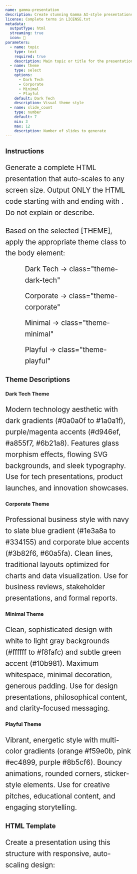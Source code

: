 ```yaml
---
name: gamma-presentation
description: Create stunning Gamma AI-style presentations with 4 professional themes (Dark Tech, Corporate, Minimal, Playful). Auto-scaling responsive design with beautiful animations.
license: Complete terms in LICENSE.txt
metadata:
  outputType: html
  streaming: true
  icon: 🎨
parameters:
  - name: topic
    type: text
    required: true
    description: Main topic or title for the presentation
  - name: theme
    type: select
    options:
      - Dark Tech
      - Corporate
      - Minimal
      - Playful
    default: Dark Tech
    description: Visual theme style
  - name: slide_count
    type: number
    default: 7
    min: 3
    max: 12
    description: Number of slides to generate
---
```


## Instructions
Generate a complete HTML presentation that auto-scales to any screen size. Output ONLY the HTML code starting with <!DOCTYPE html> and ending with </html>. Do not explain or describe.

Based on the selected [THEME], apply the appropriate theme class to the body element:
- Dark Tech → class="theme-dark-tech"
- Corporate → class="theme-corporate"
- Minimal → class="theme-minimal"
- Playful → class="theme-playful"

## Theme Descriptions

### Dark Tech Theme
Modern technology aesthetic with dark gradients (#0a0a0f to #1a0a1f), purple/magenta accents (#d946ef, #a855f7, #6b21a8). Features glass morphism effects, flowing SVG backgrounds, and sleek typography. Use for tech presentations, product launches, and innovation showcases.

### Corporate Theme
Professional business style with navy to slate blue gradient (#1e3a8a to #334155) and corporate blue accents (#3b82f6, #60a5fa). Clean lines, traditional layouts optimized for charts and data visualization. Use for business reviews, stakeholder presentations, and formal reports.

### Minimal Theme
Clean, sophisticated design with white to light gray backgrounds (#ffffff to #f8fafc) and subtle green accent (#10b981). Maximum whitespace, minimal decoration, generous padding. Use for design presentations, philosophical content, and clarity-focused messaging.

### Playful Theme
Vibrant, energetic style with multi-color gradients (orange #f59e0b, pink #ec4899, purple #8b5cf6). Bouncy animations, rounded corners, sticker-style elements. Use for creative pitches, educational content, and engaging storytelling.

## HTML Template

Create a presentation using this structure with responsive, auto-scaling design:

<!DOCTYPE html>
<html>
<head>
    <meta charset="UTF-8">
    <meta name="viewport" content="width=device-width, initial-scale=1.0">
    <title>[TOPIC] Presentation</title>
    <style>
        * { margin: 0; padding: 0; box-sizing: border-box; }

        /* ================================================================
           THEME: DARK TECH
           ================================================================ */

        .theme-dark-tech {
            --bg-primary: #0a0a0f;
            --bg-secondary: #1a0a1f;
            --accent-1: #d946ef;
            --accent-2: #a855f7;
            --accent-3: #6b21a8;
            --text-primary: #ffffff;
            --text-secondary: #e0d4f7;
            --text-muted: #a78bca;
            --glass-bg: rgba(217, 70, 239, 0.1);
            --glass-border: rgba(217, 70, 239, 0.2);
        }

        .theme-dark-tech body {
            font-family: 'Inter', -apple-system, BlinkMacSystemFont, 'Segoe UI', sans-serif;
            background: linear-gradient(135deg, var(--bg-primary), var(--bg-secondary));
            overflow: hidden;
            height: 100vh;
            width: 100vw;
            position: relative;
        }

        .theme-dark-tech body::before {
            content: '';
            position: absolute;
            top: 0;
            left: 0;
            width: 100%;
            height: 100%;
            background-image: url("data:image/svg+xml,%3Csvg width='100' height='100' xmlns='http://www.w3.org/2000/svg'%3E%3Cpath d='M0 50 Q 25 25, 50 50 T 100 50' stroke='rgba(217,70,239,0.1)' fill='none' stroke-width='2'/%3E%3C/svg%3E");
            opacity: 0.3;
            animation: flowingLines 20s linear infinite;
        }

        @keyframes flowingLines {
            from { background-position: 0 0; }
            to { background-position: 100px 100px; }
        }

        .theme-dark-tech .slide {
            background: rgba(26, 10, 31, 0.6);
            backdrop-filter: blur(20px);
            border: 1px solid var(--glass-border);
            box-shadow: 0 0 40px rgba(217, 70, 239, 0.3), 0 25px 50px rgba(0,0,0,0.5);
        }

        .theme-dark-tech h1 {
            font-size: clamp(2.5rem, 8vw, 5rem);
            font-weight: 800;
            background: linear-gradient(135deg, var(--accent-1), var(--accent-2), var(--accent-3));
            -webkit-background-clip: text;
            -webkit-text-fill-color: transparent;
            background-clip: text;
            position: relative;
            padding-bottom: 20px;
        }

        .theme-dark-tech h1::after {
            content: '';
            position: absolute;
            bottom: 0;
            left: 0;
            width: clamp(60px, 15%, 120px);
            height: 4px;
            background: linear-gradient(90deg, var(--accent-1), transparent);
            border-radius: 2px;
        }

        .theme-dark-tech h2 {
            font-size: clamp(1.8rem, 5vw, 3rem);
            font-weight: 700;
            color: var(--text-primary);
        }

        .theme-dark-tech h3 {
            font-size: clamp(1.3rem, 3.5vw, 2rem);
            font-weight: 600;
            color: var(--accent-1);
        }

        .theme-dark-tech p, .theme-dark-tech li {
            color: var(--text-secondary);
        }

        .theme-dark-tech li::before {
            content: '→';
            position: absolute;
            left: 0;
            color: var(--accent-1);
        }

        .theme-dark-tech .card {
            background: var(--glass-bg);
            backdrop-filter: blur(10px);
            border: 1px solid var(--glass-border);
            transition: all 0.3s cubic-bezier(0.16, 1, 0.3, 1);
        }

        .theme-dark-tech .card:hover {
            background: rgba(217, 70, 239, 0.15);
            border-color: var(--accent-1);
            transform: translateY(-5px);
            box-shadow: 0 10px 30px rgba(217, 70, 239, 0.3);
        }

        .theme-dark-tech .nav-button {
            background: rgba(217, 70, 239, 0.2);
            backdrop-filter: blur(10px);
            border: 1px solid var(--glass-border);
            color: var(--text-primary);
        }

        .theme-dark-tech .nav-button:hover {
            background: rgba(217, 70, 239, 0.3);
            border-color: var(--accent-1);
            box-shadow: 0 5px 20px rgba(217, 70, 239, 0.4);
        }

        .theme-dark-tech .dot {
            background: rgba(217, 70, 239, 0.3);
        }

        .theme-dark-tech .dot.active {
            background: var(--accent-1);
            box-shadow: 0 0 20px rgba(217, 70, 239, 0.6);
        }

        /* ================================================================
           THEME: CORPORATE
           ================================================================ */

        .theme-corporate {
            --bg-primary: #1e3a8a;
            --bg-secondary: #334155;
            --accent-1: #3b82f6;
            --accent-2: #60a5fa;
            --text-primary: #0f172a;
            --text-secondary: #475569;
            --border-color: rgba(59, 130, 246, 0.3);
        }

        .theme-corporate body {
            font-family: 'Helvetica Neue', Arial, sans-serif;
            background: linear-gradient(135deg, var(--bg-primary) 0%, var(--bg-secondary) 100%);
            overflow: hidden;
            height: 100vh;
            width: 100vw;
        }

        .theme-corporate body::before {
            content: '';
            position: absolute;
            top: 0;
            left: 0;
            width: 100%;
            height: 100%;
            background-image:
                linear-gradient(rgba(59, 130, 246, 0.05) 1px, transparent 1px),
                linear-gradient(90deg, rgba(59, 130, 246, 0.05) 1px, transparent 1px);
            background-size: 40px 40px;
            opacity: 0.5;
        }

        .theme-corporate .slide {
            background: rgba(255, 255, 255, 0.95);
            box-shadow: 0 20px 60px rgba(0, 0, 0, 0.3);
        }

        .theme-corporate h1 {
            font-size: clamp(2.5rem, 7vw, 4.5rem);
            font-weight: 700;
            color: var(--bg-primary);
            border-left: 6px solid var(--accent-1);
            padding-left: clamp(15px, 2vw, 25px);
        }

        .theme-corporate h2 {
            font-size: clamp(1.8rem, 4.5vw, 2.8rem);
            font-weight: 600;
            color: var(--bg-secondary);
        }

        .theme-corporate h3 {
            font-size: clamp(1.3rem, 3vw, 1.8rem);
            font-weight: 600;
            color: var(--accent-1);
            text-transform: uppercase;
            letter-spacing: 0.05em;
        }

        .theme-corporate p, .theme-corporate li {
            color: var(--text-secondary);
        }

        .theme-corporate li::before {
            content: '▸';
            position: absolute;
            left: 0;
            color: var(--accent-1);
        }

        .theme-corporate .card {
            background: white;
            border: 2px solid var(--border-color);
            box-shadow: 0 2px 8px rgba(0, 0, 0, 0.1);
        }

        .theme-corporate .card:hover {
            border-color: var(--accent-1);
            box-shadow: 0 8px 24px rgba(59, 130, 246, 0.2);
            transform: translateY(-3px);
        }

        .theme-corporate .nav-button {
            background: var(--accent-1);
            border: none;
            color: white;
            box-shadow: 0 4px 12px rgba(59, 130, 246, 0.3);
        }

        .theme-corporate .nav-button:hover {
            background: var(--accent-2);
            box-shadow: 0 6px 20px rgba(59, 130, 246, 0.4);
        }

        .theme-corporate .dot {
            background: rgba(59, 130, 246, 0.3);
        }

        .theme-corporate .dot.active {
            background: var(--accent-1);
        }

        /* ================================================================
           THEME: MINIMAL
           ================================================================ */

        .theme-minimal {
            --bg-primary: #ffffff;
            --bg-secondary: #f8fafc;
            --accent-1: #10b981;
            --text-primary: #0f172a;
            --text-secondary: #475569;
            --text-muted: #64748b;
            --border-color: #e2e8f0;
        }

        .theme-minimal body {
            font-family: 'SF Pro Display', -apple-system, BlinkMacSystemFont, 'Segoe UI', sans-serif;
            background: linear-gradient(135deg, var(--bg-primary) 0%, var(--bg-secondary) 100%);
            overflow: hidden;
            height: 100vh;
            width: 100vw;
        }

        .theme-minimal .slide {
            background: white;
            box-shadow: 0 10px 40px rgba(0, 0, 0, 0.08);
        }

        .theme-minimal h1 {
            font-size: clamp(2.5rem, 6vw, 4rem);
            font-weight: 300;
            color: var(--text-primary);
            text-align: center;
            letter-spacing: -0.03em;
        }

        .theme-minimal h2 {
            font-size: clamp(1.8rem, 4vw, 2.5rem);
            font-weight: 400;
            color: var(--text-primary);
        }

        .theme-minimal h3 {
            font-size: clamp(1.2rem, 2.5vw, 1.6rem);
            font-weight: 500;
            color: var(--text-secondary);
        }

        .theme-minimal p, .theme-minimal li {
            line-height: 2;
            color: var(--text-secondary);
        }

        .theme-minimal li::before {
            content: '•';
            position: absolute;
            left: 0.5em;
            color: var(--accent-1);
            font-size: 1.5em;
        }

        .theme-minimal .card {
            background: var(--bg-secondary);
            border: 1px solid var(--border-color);
        }

        .theme-minimal .card:hover {
            border-color: var(--accent-1);
            box-shadow: 0 4px 16px rgba(16, 185, 129, 0.1);
        }

        .theme-minimal .nav-button {
            background: transparent;
            border: 2px solid var(--border-color);
            color: var(--text-secondary);
        }

        .theme-minimal .nav-button:hover {
            border-color: var(--accent-1);
            color: var(--accent-1);
        }

        .theme-minimal .dot {
            background: var(--border-color);
        }

        .theme-minimal .dot.active {
            background: var(--accent-1);
            width: 24px;
            border-radius: 4px;
        }

        /* ================================================================
           THEME: PLAYFUL
           ================================================================ */

        .theme-playful {
            --color-orange: #f59e0b;
            --color-pink: #ec4899;
            --color-purple: #8b5cf6;
            --color-blue: #3b82f6;
            --color-green: #10b981;
            --text-primary: #1f2937;
            --text-secondary: #4b5563;
        }

        .theme-playful body {
            font-family: 'Poppins', -apple-system, sans-serif;
            background: linear-gradient(135deg, var(--color-orange), var(--color-pink), var(--color-purple));
            background-size: 400% 400%;
            animation: gradientShift 15s ease infinite;
            overflow: hidden;
            height: 100vh;
            width: 100vw;
        }

        @keyframes gradientShift {
            0% { background-position: 0% 50%; }
            50% { background-position: 100% 50%; }
            100% { background-position: 0% 50%; }
        }

        .theme-playful .slide {
            background: white;
            box-shadow: 0 30px 60px rgba(0, 0, 0, 0.3), 0 0 0 10px rgba(255, 255, 255, 0.1);
        }

        .theme-playful h1 {
            font-size: clamp(2.5rem, 8vw, 5rem);
            font-weight: 800;
            background: linear-gradient(135deg, var(--color-orange), var(--color-pink), var(--color-purple));
            -webkit-background-clip: text;
            -webkit-text-fill-color: transparent;
            background-clip: text;
            text-align: center;
            animation: bounceIn 0.8s cubic-bezier(0.68, -0.55, 0.265, 1.55);
        }

        @keyframes bounceIn {
            0% { transform: scale(0); }
            50% { transform: scale(1.1); }
            100% { transform: scale(1); }
        }

        .theme-playful h2 {
            font-size: clamp(1.8rem, 5vw, 3rem);
            font-weight: 700;
            color: var(--color-purple);
            position: relative;
            display: inline-block;
        }

        .theme-playful h2::after {
            content: '';
            position: absolute;
            bottom: -5px;
            left: 0;
            width: 100%;
            height: 6px;
            background: linear-gradient(90deg, var(--color-orange), var(--color-pink));
            border-radius: 3px;
        }

        .theme-playful h3 {
            font-size: clamp(1.3rem, 3.5vw, 2rem);
            font-weight: 600;
            color: var(--color-pink);
        }

        .theme-playful p, .theme-playful li {
            color: var(--text-secondary);
        }

        .theme-playful li::before {
            content: '🎯';
            position: absolute;
            left: 0;
        }

        .theme-playful .card {
            background: linear-gradient(135deg, #fff, #fef3c7);
            border: 3px solid var(--color-orange);
            box-shadow: 5px 5px 0 rgba(0, 0, 0, 0.1);
            transition: all 0.3s cubic-bezier(0.68, -0.55, 0.265, 1.55);
        }

        .theme-playful .card:hover {
            transform: translateY(-10px) rotate(2deg);
            box-shadow: 10px 10px 0 rgba(236, 72, 153, 0.3);
        }

        .theme-playful .nav-button {
            background: linear-gradient(135deg, var(--color-orange), var(--color-pink));
            border: none;
            color: white;
            box-shadow: 5px 5px 0 rgba(0, 0, 0, 0.2);
        }

        .theme-playful .nav-button:hover {
            transform: scale(1.1) rotate(-3deg);
            box-shadow: 8px 8px 0 rgba(0, 0, 0, 0.2);
        }

        .theme-playful .dot {
            background: rgba(255, 255, 255, 0.5);
            border: 3px solid white;
        }

        .theme-playful .dot:nth-child(1) { background: var(--color-orange); }
        .theme-playful .dot:nth-child(2) { background: var(--color-pink); }
        .theme-playful .dot:nth-child(3) { background: var(--color-purple); }
        .theme-playful .dot:nth-child(4) { background: var(--color-blue); }
        .theme-playful .dot:nth-child(5) { background: var(--color-green); }

        .theme-playful .dot.active {
            transform: scale(1.5);
            box-shadow: 0 0 20px rgba(255, 255, 255, 0.8);
        }

        /* ================================================================
           BASE PRESENTATION STYLES
           ================================================================ */

        .presentation-container {
            height: 100vh;
            width: 100vw;
            display: flex;
            align-items: center;
            justify-content: center;
            position: relative;
            z-index: 1;
        }

        .slide {
            display: none;
            width: min(90vw, 1400px);
            height: min(85vh, 850px);
            padding: clamp(40px, 6vw, 80px);
            border-radius: clamp(20px, 3vw, 40px);
            position: relative;
            overflow: auto;
        }

        .slide.active {
            display: flex;
            flex-direction: column;
            justify-content: center;
            animation: slideIn 0.5s ease;
        }

        @keyframes slideIn {
            from { opacity: 0; transform: scale(0.95); }
            to { opacity: 1; transform: scale(1); }
        }

        h1 {
            margin-bottom: clamp(1rem, 3vw, 2rem);
            line-height: 1.2;
        }

        h2 {
            margin-bottom: clamp(0.8rem, 2vw, 1.5rem);
        }

        h3 {
            margin-bottom: clamp(0.8rem, 1.5vw, 1.2rem);
        }

        p, li {
            font-size: clamp(1rem, 2.5vw, 1.4rem);
            line-height: 1.6;
            margin-bottom: clamp(0.5rem, 1.5vw, 1rem);
        }

        ul {
            padding-left: clamp(1rem, 3vw, 2rem);
            list-style: none;
        }

        li {
            position: relative;
            padding-left: 1.5em;
            font-weight: normal;
        }

        .emoji-icon {
            font-size: clamp(3rem, 10vw, 6rem);
            margin-bottom: clamp(1rem, 2vw, 2rem);
        }

        /* Grid layouts */
        .grid-2x2 {
            display: grid;
            grid-template-columns: repeat(2, 1fr);
            gap: clamp(1.5rem, 3vw, 3rem);
            margin-top: clamp(2rem, 4vw, 3rem);
        }

        .grid-3col {
            display: grid;
            grid-template-columns: repeat(3, 1fr);
            gap: clamp(1rem, 2vw, 2rem);
            margin-top: clamp(2rem, 4vw, 3rem);
        }

        .split-layout {
            display: grid;
            grid-template-columns: 1fr 1fr;
            gap: clamp(2rem, 4vw, 4rem);
            align-items: center;
            margin-top: clamp(2rem, 4vw, 3rem);
        }

        .card {
            border-radius: clamp(12px, 2vw, 20px);
            padding: clamp(1.5rem, 3vw, 2.5rem);
            transition: all 0.3s;
        }

        .quote-slide {
            text-align: center;
            padding: clamp(2rem, 4vw, 3rem);
        }

        .quote-text {
            font-size: clamp(1.5rem, 4vw, 2.5rem);
            font-style: italic;
            margin-bottom: clamp(1.5rem, 3vw, 2rem);
        }

        .quote-author {
            font-size: clamp(1rem, 2vw, 1.3rem);
            font-weight: 600;
        }

        .number-badge {
            display: inline-block;
            font-size: clamp(1.5rem, 3vw, 2.5rem);
            font-weight: 700;
            margin-right: 1rem;
        }

        /* Navigation */
        .nav-dots {
            position: absolute;
            top: 50%;
            right: clamp(20px, 3vw, 40px);
            transform: translateY(-50%);
            display: flex;
            flex-direction: column;
            gap: 12px;
            z-index: 10;
        }

        .dot {
            width: clamp(10px, 1.2vw, 14px);
            height: clamp(10px, 1.2vw, 14px);
            border-radius: 50%;
            cursor: pointer;
            transition: all 0.3s;
        }

        .dot:hover {
            transform: scale(1.2);
        }

        .dot.active {
            transform: scale(1.4);
        }

        .nav-button {
            position: absolute;
            bottom: clamp(30px, 4vh, 50px);
            padding: clamp(12px, 2vw, 18px) clamp(24px, 4vw, 40px);
            border-radius: clamp(25px, 4vw, 50px);
            font-size: clamp(1rem, 1.8vw, 1.2rem);
            cursor: pointer;
            transition: all 0.3s;
            font-weight: 600;
        }

        .nav-button:hover {
            transform: scale(1.05);
        }

        .nav-button.prev {
            left: clamp(30px, 4vw, 50px);
        }

        .nav-button.next {
            right: clamp(30px, 4vw, 50px);
        }

        /* Mobile responsive */
        @media (max-width: 768px) {
            .slide {
                width: 95vw;
                height: 90vh;
                padding: 30px;
            }

            .grid-2x2,
            .grid-3col,
            .split-layout {
                grid-template-columns: 1fr;
                gap: 1.5rem;
            }

            .nav-dots {
                display: none;
            }
        }
    </style>
</head>
<body>
    <div class="presentation-container">
        <div class="nav-dots" id="dots"></div>

        <!-- Generate [SLIDE_COUNT] slides based on [TOPIC] -->
        <!-- Each slide should have class="slide" with first one having class="slide active" -->

        <button class="nav-button prev" onclick="changeSlide(-1)">←</button>
        <button class="nav-button next" onclick="changeSlide(1)">Next →</button>
    </div>

    <script>
        let currentSlide = 0;
        const slides = document.querySelectorAll('.slide');
        const totalSlides = slides.length;

        // Create dots
        const dotsContainer = document.getElementById('dots');
        for(let i = 0; i < totalSlides; i++) {
            const dot = document.createElement('div');
            dot.className = 'dot' + (i === 0 ? ' active' : '');
            dot.onclick = () => goToSlide(i);
            dotsContainer.appendChild(dot);
        }

        function changeSlide(direction) {
            slides[currentSlide].classList.remove('active');
            document.querySelectorAll('.dot')[currentSlide].classList.remove('active');

            currentSlide = (currentSlide + direction + totalSlides) % totalSlides;

            slides[currentSlide].classList.add('active');
            document.querySelectorAll('.dot')[currentSlide].classList.add('active');
        }

        function goToSlide(index) {
            slides[currentSlide].classList.remove('active');
            document.querySelectorAll('.dot')[currentSlide].classList.remove('active');

            currentSlide = index;

            slides[currentSlide].classList.add('active');
            document.querySelectorAll('.dot')[currentSlide].classList.add('active');
        }

        // Keyboard navigation
        document.addEventListener('keydown', (e) => {
            if(e.key === 'ArrowRight') changeSlide(1);
            if(e.key === 'ArrowLeft') changeSlide(-1);
        });

        // Touch/swipe support
        let touchStartX = 0;
        document.addEventListener('touchstart', e => touchStartX = e.touches[0].clientX);
        document.addEventListener('touchend', e => {
            const touchEndX = e.changedTouches[0].clientX;
            if(touchStartX - touchEndX > 50) changeSlide(1);
            if(touchEndX - touchStartX > 50) changeSlide(-1);
        });
    </script>
</body>
</html>

## Slide Generation Instructions

Generate exactly [SLIDE_COUNT] slides with this structure based on [TOPIC]:

1. **Title slide**: Main topic with emoji icon and subtitle
2-4. **Content slides**: Use varied layouts appropriate to the theme
5. **Conclusion**: Summary with call-to-action

### Layout Options by Theme

**Dark Tech** - Use these layouts:
- Centered titles with glass morphism cards
- Numbered sections with badges (01, 02, 03)
- 2x2 or 3-column grids for features
- Split layouts with image placeholders
- Futuristic emojis (🚀 ⚡ 💡 🔒 🌐 ⚙️)

**Corporate** - Use these layouts:
- Professional title with subtitle
- Sidebar highlights with stats
- Data visualization placeholders (charts/graphs representations)
- Two-column comparisons
- Professional emojis (📊 📈 💼 🎯 ✓)

**Minimal** - Use these layouts:
- Centered single-focus content
- Maximum whitespace between elements
- Simple bullet lists with generous padding
- Clean two-column splits
- Minimal emojis (• ◦ —)

**Playful** - Use these layouts:
- Asymmetric card arrangements
- Colorful sticker-style elements
- Fun emoji combinations throughout
- Dynamic two-column layouts
- Expressive emojis (🎨 🎉 ✨ 💖 🌈 🎯 🚀)

### Content Guidelines

1. Adapt tone to theme (technical/professional/elegant/fun)
2. Use appropriate emojis for the theme style
3. Include relevant examples and data points
4. Ensure all text is concise and scannable
5. Vary slide layouts to maintain visual interest
6. Use theme-specific class names (grid-2x2, split-layout, quote-slide, etc.)

## Example Slide Structures

### Title Slide (All Themes)
```html
<div class="slide active">
    <div style="text-align: center; display: flex; flex-direction: column; justify-content: center; height: 100%;">
        <div class="emoji-icon">[EMOJI]</div>
        <h1>[MAIN TITLE]</h1>
        <p style="font-size: clamp(1.2rem, 3vw, 1.8rem); opacity: 0.8; margin-top: 1rem;">[SUBTITLE]</p>
    </div>
</div>
```

### Bullet Points Slide
```html
<div class="slide">
    <h2>[SECTION TITLE]</h2>
    <ul>
        <li>[KEY POINT 1]</li>
        <li>[KEY POINT 2]</li>
        <li>[KEY POINT 3]</li>
        <li>[KEY POINT 4]</li>
    </ul>
</div>
```

### 2x2 Grid Cards Slide
```html
<div class="slide">
    <h2>[SECTION TITLE]</h2>
    <div class="grid-2x2">
        <div class="card">
            <h3>[CARD 1 TITLE]</h3>
            <p>[CARD 1 DESCRIPTION]</p>
        </div>
        <div class="card">
            <h3>[CARD 2 TITLE]</h3>
            <p>[CARD 2 DESCRIPTION]</p>
        </div>
        <div class="card">
            <h3>[CARD 3 TITLE]</h3>
            <p>[CARD 3 DESCRIPTION]</p>
        </div>
        <div class="card">
            <h3>[CARD 4 TITLE]</h3>
            <p>[CARD 4 DESCRIPTION]</p>
        </div>
    </div>
</div>
```

### 3-Column Grid Slide
```html
<div class="slide">
    <h2>[SECTION TITLE]</h2>
    <div class="grid-3col">
        <div class="card">
            <h3>[ITEM 1]</h3>
            <p>[DESCRIPTION]</p>
        </div>
        <div class="card">
            <h3>[ITEM 2]</h3>
            <p>[DESCRIPTION]</p>
        </div>
        <div class="card">
            <h3>[ITEM 3]</h3>
            <p>[DESCRIPTION]</p>
        </div>
    </div>
</div>
```

### Two-Column Split Layout Slide
```html
<div class="slide">
    <h2>[SECTION TITLE]</h2>
    <div class="split-layout">
        <div>
            <h3>[LEFT COLUMN TITLE]</h3>
            <ul>
                <li>[POINT 1]</li>
                <li>[POINT 2]</li>
                <li>[POINT 3]</li>
            </ul>
        </div>
        <div>
            <h3>[RIGHT COLUMN TITLE]</h3>
            <ul>
                <li>[POINT 1]</li>
                <li>[POINT 2]</li>
                <li>[POINT 3]</li>
            </ul>
        </div>
    </div>
</div>
```

### Quote Slide
```html
<div class="slide">
    <div class="quote-slide">
        <p class="quote-text">"[INSPIRATIONAL OR RELEVANT QUOTE]"</p>
        <p class="quote-author">— [AUTHOR NAME OR SOURCE]</p>
    </div>
</div>
```

### Numbered Sections Slide
```html
<div class="slide">
    <h2>[SECTION TITLE]</h2>
    <div style="margin-top: 2rem;">
        <div style="margin-bottom: 2rem;">
            <span class="number-badge">01</span>
            <h3 style="display: inline;">[FIRST STEP]</h3>
            <p style="margin-top: 0.5rem; margin-left: 4rem;">[DESCRIPTION]</p>
        </div>
        <div style="margin-bottom: 2rem;">
            <span class="number-badge">02</span>
            <h3 style="display: inline;">[SECOND STEP]</h3>
            <p style="margin-top: 0.5rem; margin-left: 4rem;">[DESCRIPTION]</p>
        </div>
        <div>
            <span class="number-badge">03</span>
            <h3 style="display: inline;">[THIRD STEP]</h3>
            <p style="margin-top: 0.5rem; margin-left: 4rem;">[DESCRIPTION]</p>
        </div>
    </div>
</div>
```

### Conclusion Slide
```html
<div class="slide">
    <div style="text-align: center; display: flex; flex-direction: column; justify-content: center; height: 100%;">
        <h2>[CONCLUSION TITLE]</h2>
        <p style="font-size: clamp(1.3rem, 3vw, 2rem); margin-top: 2rem; line-height: 1.8;">
            [SUMMARY OR CALL TO ACTION]
        </p>
        <p style="font-size: clamp(1.1rem, 2.5vw, 1.6rem); margin-top: 1.5rem; opacity: 0.7;">
            [SECONDARY MESSAGE OR CONTACT INFO]
        </p>
    </div>
</div>
```

## IMPORTANT

**Output ONLY the complete HTML code.**
- Do NOT include markdown code fences (```html or ```)
- Do NOT include explanations or descriptions
- Start directly with `<!DOCTYPE html>`
- End with `</html>`
- Replace ALL placeholder values with actual content based on the topic
